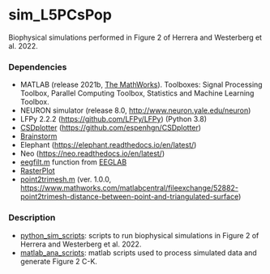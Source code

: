 # sim_L5PCsPop #
 Biophysical simulations performed in Figure 2 of Herrera and Westerberg et al. 2022.
 
### Dependencies
- MATLAB (release 2021b, [The MathWorks](https://www.mathworks.com/?s_tid=gn_logo)). Toolboxes: Signal Processing Toolbox, Parallel Computing Toolbox, Statistics and Machine Learning Toolbox.
- NEURON simulator (release 8.0, http://www.neuron.yale.edu/neuron)
- LFPy 2.2.2 (https://github.com/LFPy/LFPy) (Python 3.8)
- [CSDplotter](matlab_ana_scripts/functions/CSDplotter-0.1.1) (https://github.com/espenhgn/CSDplotter)
- [Brainstorm](https://neuroimage.usc.edu/brainstorm/Introduction)
- Elephant (https://elephant.readthedocs.io/en/latest/)
- Neo (https://neo.readthedocs.io/en/latest/)
- [eegfilt.m](matlab_ana_scripts/functions/eegfilt.m) function from [EEGLAB](https://sccn.ucsd.edu/eeglab/index.php)
- [RasterPlot](https://www.mathworks.com/matlabcentral/fileexchange/45671-flexible-and-fast-spike-raster-plotting)
- [point2trimesh.m](matlab_ana_scripts/functions/point2trimesh/point2trimesh.m) (ver. 1.0.0, https://www.mathworks.com/matlabcentral/fileexchange/52882-point2trimesh-distance-between-point-and-triangulated-surface)

### Description
- [python_sim_scripts](python_sim_scripts): scripts to run biophysical simulations in Figure 2 of Herrera and Westerberg et al. 2022.
- [matlab_ana_scripts](matlab_ana_scripts): matlab scripts used to process simulated data and generate Figure 2 C-K.
